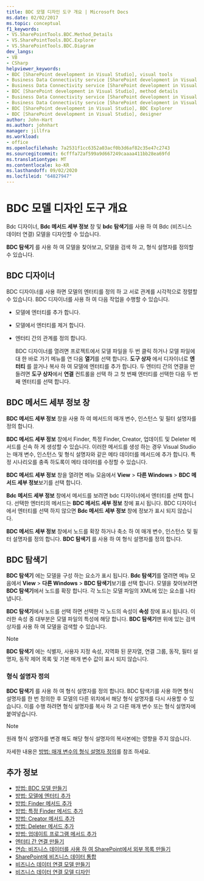 ```yaml
---
title: BDC 모델 디자인 도구 개요 | Microsoft Docs
ms.date: 02/02/2017
ms.topic: conceptual
f1_keywords:
- VS.SharePointTools.BDC.Method_Details
- VS.SharePointTools.BDC.Explorer
- VS.SharePointTools.BDC.Diagram
dev_langs:
- VB
- CSharp
helpviewer_keywords:
- BDC [SharePoint development in Visual Studio], visual tools
- Business Data Connectivity service [SharePoint development in Visual Studio], visual tools
- Business Data Connectivity service [SharePoint development in Visual Studio], BDC Explorer
- BDC [SharePoint development in Visual Studio], method details
- Business Data Connectivity service [SharePoint development in Visual Studio], designer
- Business Data Connectivity service [SharePoint development in Visual Studio], method details
- BDC [SharePoint development in Visual Studio], BDC Explorer
- BDC [SharePoint development in Visual Studio], designer
author: John-Hart
ms.author: johnhart
manager: jillfra
ms.workload:
- office
ms.openlocfilehash: 7a2531f1cc6352a03acf0b3d6af82c35e47c2743
ms.sourcegitcommit: 6cfffa72af599a9d667249caaaa411bb28ea69fd
ms.translationtype: MT
ms.contentlocale: ko-KR
ms.lasthandoff: 09/02/2020
ms.locfileid: "64827947"
---
```

# <a name="bdc-model-design-tools-overview"></a>BDC 모델 디자인 도구 개요
  Bdc 디자이너, **Bdc 메서드 세부 정보** 창 및 **bdc 탐색기**를 사용 하 여 Bdc (비즈니스 데이터 연결) 모델을 디자인할 수 있습니다.

 **BDC 탐색기** 를 사용 하 여 모델을 찾아보고, 모델을 검색 하 고, 형식 설명자를 정의할 수 있습니다.

## <a name="bdc-designer"></a>BDC 디자이너
 BDC 디자이너를 사용 하면 모델의 엔터티를 정의 하 고 서로 관계를 시각적으로 정렬할 수 있습니다. BDC 디자이너를 사용 하 여 다음 작업을 수행할 수 있습니다.

- 모델에 엔터티를 추가 합니다.

- 모델에서 엔터티를 제거 합니다.

- 엔터티 간의 관계를 정의 합니다.

  BDC 디자이너를 열려면 프로젝트에서 모델 파일을 두 번 클릭 하거나 모델 파일에 대 한 바로 가기 메뉴를 연 다음 **열기**를 선택 합니다. **도구 상자** 에서 디자이너로 **엔터티** 를 끌거나 복사 하 여 모델에 엔터티를 추가 합니다. 두 엔터티 간의 연결을 만들려면 **도구 상자**에서 **연결** 컨트롤을 선택 하 고 첫 번째 엔터티를 선택한 다음 두 번째 엔터티를 선택 합니다.

## <a name="bdc-method-details-window"></a>BDC 메서드 세부 정보 창
 **BDC 메서드 세부 정보** 창을 사용 하 여 메서드의 매개 변수, 인스턴스 및 필터 설명자를 정의 합니다.

 **BDC 메서드 세부 정보** 창에서 Finder, 특정 Finder, Creator, 업데이트 및 Deleter 메서드를 신속 하 게 생성할 수 있습니다. 이러한 메서드를 생성 하는 경우 Visual Studio는 매개 변수, 인스턴스 및 형식 설명자와 같은 메타 데이터를 메서드에 추가 합니다. 특정 시나리오를 충족 하도록이 메타 데이터를 수정할 수 있습니다.

 **BDC 메서드 세부 정보** 창을 열려면 메뉴 모음에서 **View**  >  **다른 Windows**  >  **BDC 메서드 세부 정보**보기를 선택 합니다.

 **Bdc 메서드 세부 정보** 창에서 메서드를 보려면 bdc 디자이너에서 엔터티를 선택 합니다. 선택한 엔터티의 메서드는 **BDC 메서드 세부 정보** 창에 표시 됩니다. BDC 디자이너에서 엔터티를 선택 하지 않으면 **Bdc 메서드 세부 정보** 창에 정보가 표시 되지 않습니다.

 **BDC 메서드 세부 정보** 창에서 노드를 확장 하거나 축소 하 여 매개 변수, 인스턴스 및 필터 설명자를 정의 합니다. **BDC 탐색기** 를 사용 하 여 형식 설명자를 정의 합니다.

## <a name="bdc-explorer"></a>BDC 탐색기
 **BDC 탐색기** 에는 모델을 구성 하는 요소가 표시 됩니다. **Bdc 탐색기**를 열려면 메뉴 모음에서 **View**  >  **다른 Windows**  >  **BDC 탐색기**보기를 선택 합니다. 모델을 찾아보려면 **BDC 탐색기**에서 노드를 확장 합니다. 각 노드는 모델 파일의 XML에 있는 요소를 나타냅니다.

 **BDC 탐색기**에서 노드를 선택 하면 선택한 각 노드의 속성이 **속성** 창에 표시 됩니다. 이러한 속성 중 대부분은 모델 파일의 특성에 해당 합니다. **BDC 탐색기**맨 위에 있는 검색 상자를 사용 하 여 모델을 검색할 수 있습니다.

> [!NOTE]
> **BDC 탐색기** 에는 식별자, 사용자 지정 속성, 지역화 된 문자열, 연결 그룹, 동작, 필터 설명자, 동작 제어 목록 및 기본 매개 변수 값이 표시 되지 않습니다.

### <a name="define-type-descriptors"></a>형식 설명자 정의
 **BDC 탐색기** 를 사용 하 여 형식 설명자를 정의 합니다. BDC 탐색기를 사용 하면 형식 설명자를 한 번 정의한 후 모델의 다른 위치에서 해당 형식 설명자를 다시 사용할 수 있습니다. 이를 수행 하려면 형식 설명자를 복사 하 고 다른 매개 변수 또는 형식 설명자에 붙여넣습니다.

> [!NOTE]
> 원래 형식 설명자를 변경 해도 해당 형식 설명자의 복사본에는 영향을 주지 않습니다.

 자세한 내용은 [방법: 매개 변수의 형식 설명자 정의](../sharepoint/how-to-define-the-type-descriptor-of-a-parameter.md)를 참조 하세요.

## <a name="see-also"></a>추가 정보
- [방법: BDC 모델 만들기](../sharepoint/how-to-create-a-bdc-model.md)
- [방법: 모델에 엔터티 추가](../sharepoint/how-to-add-an-entity-to-a-model.md)
- [방법: Finder 메서드 추가](../sharepoint/how-to-add-a-finder-method.md)
- [방법: 특정 Finder 메서드 추가](../sharepoint/how-to-add-a-specific-finder-method.md)
- [방법: Creator 메서드 추가](../sharepoint/how-to-add-a-creator-method.md)
- [방법: Deleter 메서드 추가](../sharepoint/how-to-add-a-deleter-method.md)
- [방법: 업데이트 프로그램 메서드 추가](../sharepoint/how-to-add-an-updater-method.md)
- [엔터티 간 연결 만들기](../sharepoint/creating-an-association-between-entities.md)
- [연습: 비즈니스 데이터를 사용 하 여 SharePoint에서 외부 목록 만들기](../sharepoint/walkthrough-creating-an-external-list-in-sharepoint-by-using-business-data.md)
- [SharePoint에 비즈니스 데이터 통합](../sharepoint/integrating-business-data-into-sharepoint.md)
- [비즈니스 데이터 연결 모델 만들기](../sharepoint/creating-a-business-data-connectivity-model.md)
- [비즈니스 데이터 연결 모델 디자인](../sharepoint/designing-a-business-data-connectivity-model.md)
